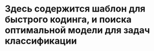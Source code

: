 # Здесь содержится шаблон для быстрого кодинга, и поиска оптимальной модели для задач классификации

